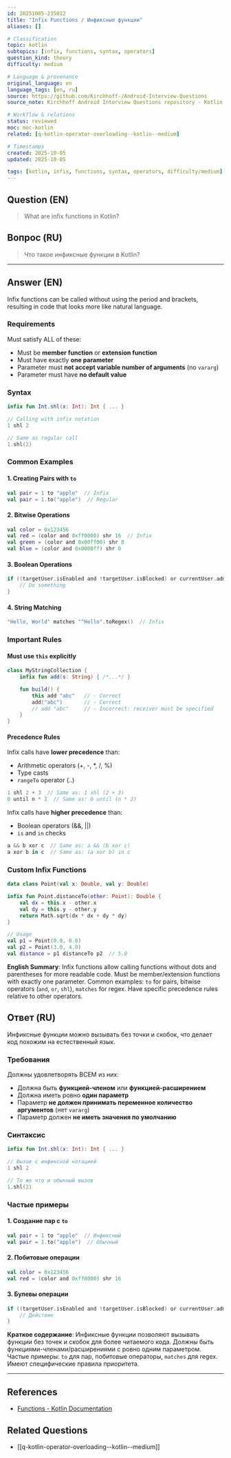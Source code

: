 ```yaml
---
id: 20251005-235012
title: "Infix Functions / Инфиксные функции"
aliases: []

# Classification
topic: kotlin
subtopics: [infix, functions, syntax, operators]
question_kind: theory
difficulty: medium

# Language & provenance
original_language: en
language_tags: [en, ru]
source: https://github.com/Kirchhoff-/Android-Interview-Questions
source_note: Kirchhoff Android Interview Questions repository - Kotlin Batch 2

# Workflow & relations
status: reviewed
moc: moc-kotlin
related: [q-kotlin-operator-overloading--kotlin--medium]

# Timestamps
created: 2025-10-05
updated: 2025-10-05

tags: [kotlin, infix, functions, syntax, operators, difficulty/medium]
---
```

## Question (EN)
> What are infix functions in Kotlin?
## Вопрос (RU)
> Что такое инфиксные функции в Kotlin?

---

## Answer (EN)

Infix functions can be called without using the period and brackets, resulting in code that looks more like natural language.

### Requirements

Must satisfy ALL of these:
- Must be **member function** or **extension function**
- Must have exactly **one parameter**
- Parameter must **not accept variable number of arguments** (no `vararg`)
- Parameter must have **no default value**

### Syntax

```kotlin
infix fun Int.shl(x: Int): Int { ... }

// Calling with infix notation
1 shl 2

// Same as regular call
1.shl(2)
```

### Common Examples

#### 1. Creating Pairs with `to`

```kotlin
val pair = 1 to "apple"  // Infix
val pair = 1.to("apple")  // Regular
```

#### 2. Bitwise Operations

```kotlin
val color = 0x123456
val red = (color and 0xff0000) shr 16  // Infix
val green = (color and 0x00ff00) shr 8
val blue = (color and 0x0000ff) shr 0
```

#### 3. Boolean Operations

```kotlin
if ((targetUser.isEnabled and !targetUser.isBlocked) or currentUser.admin) {
    // Do something
}
```

#### 4. String Matching

```kotlin
"Hello, World" matches "^Hello".toRegex()  // Infix
```

### Important Rules

#### Must use `this` explicitly

```kotlin
class MyStringCollection {
    infix fun add(s: String) { /*...*/ }

    fun build() {
        this add "abc"   // - Correct
        add("abc")       // - Correct
        // add "abc"     // - Incorrect: receiver must be specified
    }
}
```

#### Precedence Rules

Infix calls have **lower precedence** than:
- Arithmetic operators (+, -, *, /, %)
- Type casts
- `rangeTo` operator (..)

```kotlin
1 shl 2 + 3  // Same as: 1 shl (2 + 3)
0 until n * 2  // Same as: 0 until (n * 2)
```

Infix calls have **higher precedence** than:
- Boolean operators (&&, ||)
- `is` and `in` checks

```kotlin
a && b xor c  // Same as: a && (b xor c)
a xor b in c  // Same as: (a xor b) in c
```

### Custom Infix Functions

```kotlin
data class Point(val x: Double, val y: Double)

infix fun Point.distanceTo(other: Point): Double {
    val dx = this.x - other.x
    val dy = this.y - other.y
    return Math.sqrt(dx * dx + dy * dy)
}

// Usage
val p1 = Point(0.0, 0.0)
val p2 = Point(3.0, 4.0)
val distance = p1 distanceTo p2  // 5.0
```

**English Summary**: Infix functions allow calling functions without dots and parentheses for more readable code. Must be member/extension functions with exactly one parameter. Common examples: `to` for pairs, bitwise operators (`and`, `or`, `shl`), `matches` for regex. Have specific precedence rules relative to other operators.

## Ответ (RU)

Инфиксные функции можно вызывать без точки и скобок, что делает код похожим на естественный язык.

### Требования

Должны удовлетворять ВСЕМ из них:
- Должна быть **функцией-членом** или **функцией-расширением**
- Должна иметь ровно **один параметр**
- Параметр **не должен принимать переменное количество аргументов** (нет `vararg`)
- Параметр должен **не иметь значения по умолчанию**

### Синтаксис

```kotlin
infix fun Int.shl(x: Int): Int { ... }

// Вызов с инфиксной нотацией
1 shl 2

// То же что и обычный вызов
1.shl(2)
```

### Частые примеры

#### 1. Создание пар с `to`

```kotlin
val pair = 1 to "apple"  // Инфиксный
val pair = 1.to("apple")  // Обычный
```

#### 2. Побитовые операции

```kotlin
val color = 0x123456
val red = (color and 0xff0000) shr 16
```

#### 3. Булевы операции

```kotlin
if ((targetUser.isEnabled and !targetUser.isBlocked) or currentUser.admin) {
    // Действие
}
```

**Краткое содержание**: Инфиксные функции позволяют вызывать функции без точек и скобок для более читаемого кода. Должны быть функциями-членами/расширениями с ровно одним параметром. Частые примеры: `to` для пар, побитовые операторы, `matches` для regex. Имеют специфические правила приоритета.

---

## References
- [Functions - Kotlin Documentation](https://kotlinlang.org/docs/reference/functions.html)

## Related Questions
- [[q-kotlin-operator-overloading--kotlin--medium]]
